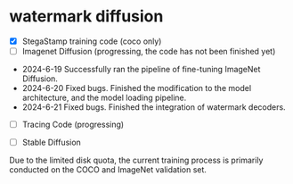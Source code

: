 # watermark diffusion
- [x] StegaStamp training code (coco only)
- [ ] Imagenet Diffusion (progressing, the code has not been finished yet)
* 2024-6-19 Successfully ran the pipeline of fine-tuning ImageNet Diffusion.
* 2024-6-20 Fixed bugs. Finished the modification to the model architecture, and the model loading pipeline.
* 2024-6-21 Fixed bugs. Finished the integration of watermark decoders.
- [ ] Tracing Code (progressing)
- [ ] Stable Diffusion


Due to the limited disk quota, the current training process is primarily conducted on the COCO and ImageNet validation set.
